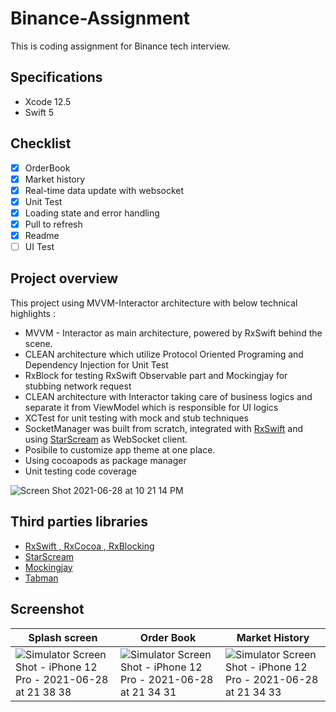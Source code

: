 # Binance-Assignment
This is coding assignment for Binance tech interview.

## Specifications
- Xcode 12.5
- Swift 5

## Checklist
- [x] OrderBook
- [x] Market history
- [x] Real-time data update with websocket
- [x] Unit Test
- [x] Loading state and error handling
- [x] Pull to refresh
- [x] Readme
- [ ] UI Test

## Project overview
This project using MVVM-Interactor architecture with below technical highlights :
- MVVM - Interactor as main architecture, powered by RxSwift behind the scene.
- CLEAN architecture which utilize Protocol Oriented Programing and Dependency Injection for Unit Test
- RxBlock for testing RxSwift Observable part and Mockingjay for stubbing network request
- CLEAN architecture with Interactor taking care of business logics and separate it from ViewModel which is responsible for UI logics
- XCTest for unit testing with mock and stub techniques
- SocketManager was built from scratch, integrated with [RxSwift](https://github.com/ReactiveX/RxSwift) and using [StarScream](https://github.com/daltoniam/Starscream) as WebSocket client.
- Posibile to customize app theme at one place.
- Using cocoapods as package manager
- Unit testing code coverage 

![Screen Shot 2021-06-28 at 10 21 14 PM](https://user-images.githubusercontent.com/2222122/123661983-35245b80-d85f-11eb-9c5b-83e7590ecd4d.png)

## Third parties libraries
- [RxSwift , RxCocoa , RxBlocking](https://github.com/ReactiveX/RxSwift)
- [StarScream](https://github.com/daltoniam/Starscream)
- [Mockingjay](https://github.com/kylef/Mockingjay)
- [Tabman](https://github.com/uias/Tabman)

## Screenshot
| Splash screen | Order Book | Market History
|-|-|-|
|![Simulator Screen Shot - iPhone 12 Pro - 2021-06-28 at 21 38 38](https://user-images.githubusercontent.com/2222122/123655498-3b173e00-d859-11eb-93e3-c9cefef7fc2a.png)|![Simulator Screen Shot - iPhone 12 Pro - 2021-06-28 at 21 34 31](https://user-images.githubusercontent.com/2222122/123655524-410d1f00-d859-11eb-85ef-ede8e6820e42.png) |![Simulator Screen Shot - iPhone 12 Pro - 2021-06-28 at 21 34 33](https://user-images.githubusercontent.com/2222122/123655542-436f7900-d859-11eb-9441-a69317c4f115.png)|
